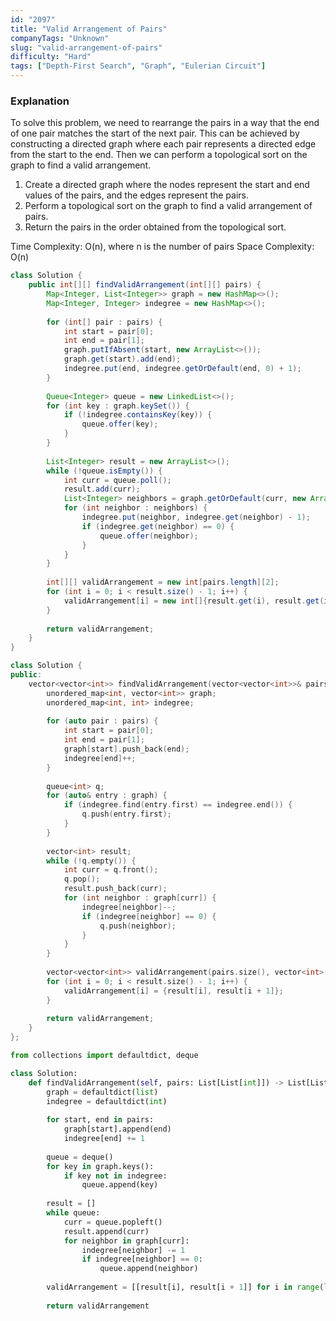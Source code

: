 ```yaml
---
id: "2097"
title: "Valid Arrangement of Pairs"
companyTags: "Unknown"
slug: "valid-arrangement-of-pairs"
difficulty: "Hard"
tags: ["Depth-First Search", "Graph", "Eulerian Circuit"]
---
```


### Explanation
To solve this problem, we need to rearrange the pairs in a way that the end of one pair matches the start of the next pair. This can be achieved by constructing a directed graph where each pair represents a directed edge from the start to the end. Then we can perform a topological sort on the graph to find a valid arrangement.

1. Create a directed graph where the nodes represent the start and end values of the pairs, and the edges represent the pairs.
2. Perform a topological sort on the graph to find a valid arrangement of pairs.
3. Return the pairs in the order obtained from the topological sort.

Time Complexity: O(n), where n is the number of pairs
Space Complexity: O(n)
```java
class Solution {
    public int[][] findValidArrangement(int[][] pairs) {
        Map<Integer, List<Integer>> graph = new HashMap<>();
        Map<Integer, Integer> indegree = new HashMap<>();
        
        for (int[] pair : pairs) {
            int start = pair[0];
            int end = pair[1];
            graph.putIfAbsent(start, new ArrayList<>());
            graph.get(start).add(end);
            indegree.put(end, indegree.getOrDefault(end, 0) + 1);
        }
        
        Queue<Integer> queue = new LinkedList<>();
        for (int key : graph.keySet()) {
            if (!indegree.containsKey(key)) {
                queue.offer(key);
            }
        }
        
        List<Integer> result = new ArrayList<>();
        while (!queue.isEmpty()) {
            int curr = queue.poll();
            result.add(curr);
            List<Integer> neighbors = graph.getOrDefault(curr, new ArrayList<>());
            for (int neighbor : neighbors) {
                indegree.put(neighbor, indegree.get(neighbor) - 1);
                if (indegree.get(neighbor) == 0) {
                    queue.offer(neighbor);
                }
            }
        }
        
        int[][] validArrangement = new int[pairs.length][2];
        for (int i = 0; i < result.size() - 1; i++) {
            validArrangement[i] = new int[]{result.get(i), result.get(i + 1)};
        }
        
        return validArrangement;
    }
}
```

```cpp
class Solution {
public:
    vector<vector<int>> findValidArrangement(vector<vector<int>>& pairs) {
        unordered_map<int, vector<int>> graph;
        unordered_map<int, int> indegree;
        
        for (auto pair : pairs) {
            int start = pair[0];
            int end = pair[1];
            graph[start].push_back(end);
            indegree[end]++;
        }
        
        queue<int> q;
        for (auto& entry : graph) {
            if (indegree.find(entry.first) == indegree.end()) {
                q.push(entry.first);
            }
        }
        
        vector<int> result;
        while (!q.empty()) {
            int curr = q.front();
            q.pop();
            result.push_back(curr);
            for (int neighbor : graph[curr]) {
                indegree[neighbor]--;
                if (indegree[neighbor] == 0) {
                    q.push(neighbor);
                }
            }
        }
        
        vector<vector<int>> validArrangement(pairs.size(), vector<int>(2));
        for (int i = 0; i < result.size() - 1; i++) {
            validArrangement[i] = {result[i], result[i + 1]};
        }
        
        return validArrangement;
    }
};
```

```python
from collections import defaultdict, deque

class Solution:
    def findValidArrangement(self, pairs: List[List[int]]) -> List[List[int]]:
        graph = defaultdict(list)
        indegree = defaultdict(int)
        
        for start, end in pairs:
            graph[start].append(end)
            indegree[end] += 1
        
        queue = deque()
        for key in graph.keys():
            if key not in indegree:
                queue.append(key)
        
        result = []
        while queue:
            curr = queue.popleft()
            result.append(curr)
            for neighbor in graph[curr]:
                indegree[neighbor] -= 1
                if indegree[neighbor] == 0:
                    queue.append(neighbor)
        
        validArrangement = [[result[i], result[i + 1]] for i in range(len(result) - 1)]
        
        return validArrangement
```
